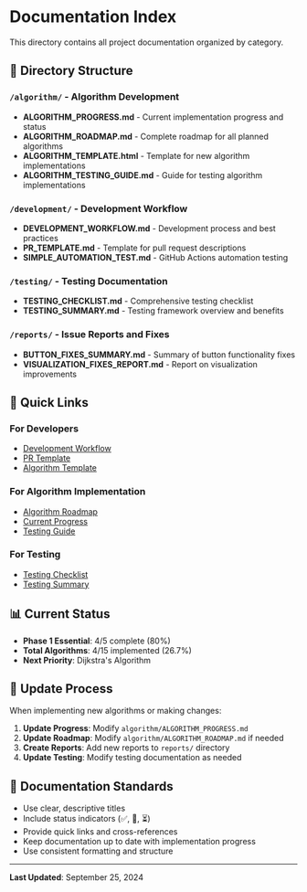# Documentation Index

This directory contains all project documentation organized by category.

## 📁 Directory Structure

### `/algorithm/` - Algorithm Development
- **ALGORITHM_PROGRESS.md** - Current implementation progress and status
- **ALGORITHM_ROADMAP.md** - Complete roadmap for all planned algorithms
- **ALGORITHM_TEMPLATE.html** - Template for new algorithm implementations
- **ALGORITHM_TESTING_GUIDE.md** - Guide for testing algorithm implementations

### `/development/` - Development Workflow
- **DEVELOPMENT_WORKFLOW.md** - Development process and best practices
- **PR_TEMPLATE.md** - Template for pull request descriptions
- **SIMPLE_AUTOMATION_TEST.md** - GitHub Actions automation testing

### `/testing/` - Testing Documentation
- **TESTING_CHECKLIST.md** - Comprehensive testing checklist
- **TESTING_SUMMARY.md** - Testing framework overview and benefits

### `/reports/` - Issue Reports and Fixes
- **BUTTON_FIXES_SUMMARY.md** - Summary of button functionality fixes
- **VISUALIZATION_FIXES_REPORT.md** - Report on visualization improvements

## 🚀 Quick Links

### For Developers
- [Development Workflow](development/DEVELOPMENT_WORKFLOW.md)
- [PR Template](development/PR_TEMPLATE.md)
- [Algorithm Template](algorithm/ALGORITHM_TEMPLATE.html)

### For Algorithm Implementation
- [Algorithm Roadmap](algorithm/ALGORITHM_ROADMAP.md)
- [Current Progress](algorithm/ALGORITHM_PROGRESS.md)
- [Testing Guide](algorithm/ALGORITHM_TESTING_GUIDE.md)

### For Testing
- [Testing Checklist](testing/TESTING_CHECKLIST.md)
- [Testing Summary](testing/TESTING_SUMMARY.md)

## 📊 Current Status

- **Phase 1 Essential**: 4/5 complete (80%)
- **Total Algorithms**: 4/15 implemented (26.7%)
- **Next Priority**: Dijkstra's Algorithm

## 🔄 Update Process

When implementing new algorithms or making changes:

1. **Update Progress**: Modify `algorithm/ALGORITHM_PROGRESS.md`
2. **Update Roadmap**: Modify `algorithm/ALGORITHM_ROADMAP.md` if needed
3. **Create Reports**: Add new reports to `reports/` directory
4. **Update Testing**: Modify testing documentation as needed

## 📝 Documentation Standards

- Use clear, descriptive titles
- Include status indicators (✅, 🔄, ⏳)
- Provide quick links and cross-references
- Keep documentation up to date with implementation progress
- Use consistent formatting and structure

---

**Last Updated**: September 25, 2024
